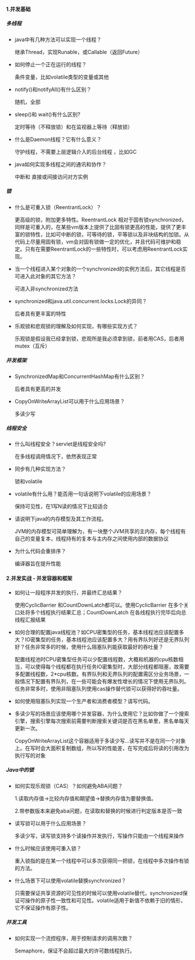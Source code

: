 #### 1.并发基础
##### 多线程
- java中有几种方法可以实现一个线程？
    
    继承Thread，实现Runable，或Callable（返回Future）
- 如何停止一个正在运行的线程？

    条件变量，比如volatile类型的变量或其他
- notify()和notifyAll()有什么区别？
  
    随机，全部
- sleep()和 wait()有什么区别?
    
    定时等待（不释放锁）和在监视器上等待（释放锁）

- 什么是Daemon线程？它有什么意义？
  
    守护线程，不需要上层逻辑介入的后台线程 ，比如GC
- java如何实现多线程之间的通讯和协作？
   
    中断和 直接或间接访问对方实例
##### 锁
- 什么是可重入锁（ReentrantLock）？

    更高级的锁，附加更多特性。ReentrantLock 相对于固有锁synchronized，同样是可重入的，在某些vm版本上提供了比固有锁更高的性能，提供了更丰富的锁特性，比如可中断的锁，可等待的锁，平等锁以及非块结构的加锁。从代码上尽量用固有锁，vm会对固有锁做一定的优化，并且代码可维护和稳定。只有在需要ReentrantLock的一些特性时，可以考虑用ReentrantLock实现。
- 当一个线程进入某个对象的一个synchronized的实例方法后，其它线程是否可进入此对象的其它方法？
    
    可进入非synchronized方法
- synchronized和java.util.concurrent.locks.Lock的异同？
   
    后者具有更丰富的特性
- 乐观锁和悲观锁的理解及如何实现，有哪些实现方式？

    乐观锁是假设我已经拿到锁，悲观所是我必须拿到锁，前者用CAS，后者用mutex（互斥）

##### 并发框架
- SynchronizedMap和ConcurrentHashMap有什么区别？
   
    后者具有更高的并发
- CopyOnWriteArrayList可以用于什么应用场景？

    多读少写

##### 线程安全
- 什么叫线程安全？servlet是线程安全吗?

    在多线程调用情况下，依然表现正常
- 同步有几种实现方法？

	锁和volatile
- volatile有什么用？能否用一句话说明下volatile的应用场景？

	保持可见性，在1写N读的情况下比较适合
- 请说明下java的内存模型及其工作流程。

	JVM的内存模型可简单理解为，有一块整个JVM共享的主内存，每个线程有自己的变量复本，线程持有的复本与主内存之间使用内部的数据协议
- 为什么代码会重排序？

	编译器旨在提升性能

#### 2.并发实战 - 并发容器和框架
- 如何让一段程序并发的执行，并最终汇总结果？

	使用CyclicBarrier 和CountDownLatch都可以。使用CyclicBarrier 在多个关口处将多个线程执行结果汇总；CountDownLatch 在各线程执行完毕后向总线程汇报结果
- 如何合理的配置java线程池？如CPU密集型的任务，基本线程池应该配置多大？IO密集型的任务，基本线程池应该配置多大？用有界队列好还是无界队列好？任务非常多的时候，使用什么阻塞队列能获取最好的吞吐量？

	 配置线程池时CPU密集型任务可以少配置线程数，大概和机器的cpu核数相当，可以使得每个线程都在执行任务IO密集型时，大部分线程都阻塞，故需要多配置线程数，2*cpu核数。有界队列和无界队列的配置需区分业务场景，一般情况下配置有界队列，在一些可能会有爆发性增长的情况下使用无界队列。任务非常多时，使用非阻塞队列使用cas操作替代锁可以获得好的吞吐量。
- 如何使用阻塞队列实现一个生产者和消费者模型？请写代码。


- 多读少写的场景应该使用哪个并发容器，为什么使用它？比如你做了一个搜索引擎，搜索引擎每次搜索前需要判断搜索关键词是否在黑名单里，黑名单每天更新一次。

	CopyOnWriteArrayList这个容器适用于多读少写…读写并不是在同一个对象上。在写时会大面积复制数组，所以写的性能差，在写完成后将读的引用改为执行写的对象

##### Java中的锁
- 如何实现乐观锁（CAS）？如何避免ABA问题？
    
     1.读取内存值->比较内存值和期望值->替换内存值为要替换值。

     2.带参数版本来避免aba问题，在读取和替换的时候进行判定版本是否一致
- 读写锁可以用于什么应用场景？

	多读少写，读写锁支持多个读操作并发执行，写操作只能由一个线程来操作
- 什么时候应该使用可重入锁？

	重入锁指的是在某一个线程中可以多次获得同一把锁，在线程中多次操作有锁的方法。
- 什么场景下可以使用volatile替换synchronized？

	只需要保证共享资源的可见性的时候可以使用volatile替代，synchronized保证可操作的原子性一致性和可见性。volatile适用于新值不依赖于旧的情形，它不保证操作有原子性。

##### 并发工具
- 如何实现一个流控程序，用于控制请求的调用次数？

    Semaphore，保证不会超过最大的许可数线程执行。
